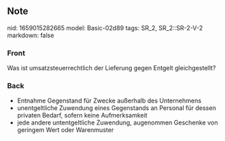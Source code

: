 ## Note
nid: 1659015282665
model: Basic-02d89
tags: SR_2, SR_2::SR-2-V-2
markdown: false

### Front
Was ist umsatzsteuerrechtlich der Lieferung gegen Entgelt gleichgestellt?

### Back
<ul>
  <li>Entnahme Gegenstand für Zwecke außerhalb des Unternehmens
  <li>unentgeltliche Zuwendung eines Gegenstands an Personal für
  dessen privaten Bedarf, sofern keine Aufmerksamkeit
  <li>jede andere untentgeltliche Zuwendung, augenommen Geschenke
  von geringem Wert oder Warenmuster
</ul>
